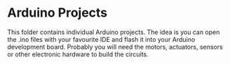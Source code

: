 # Arduino Projects

This folder contains individual Arduino projects. The idea is you can open the .ino files with your favourite IDE and flash it into your Arduino development board. Probably you will need the motors, actuators, sensors or other electronic hardware to build the circuits.

